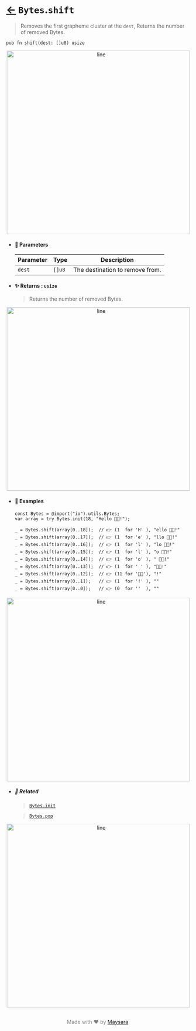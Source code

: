 # [←](../Bytes.md) `Bytes`.`shift`

> Removes the first grapheme cluster at the `dest`, Returns the number of removed Bytes.

```zig
pub fn shift(dest: []u8) usize
```


<div align="center">
<img src="https://raw.githubusercontent.com/maysara-elshewehy/io-bench/refs/heads/main/dist/img/md/line.png" alt="line" style="width:500px;"/>
</div>

- #### 🧩 Parameters

    | Parameter | Type   | Description                     |
    | --------- | ------ | ------------------------------- |
    | `dest`    | `[]u8` | The destination to remove from. |

- #### ✨ Returns : `usize`

    > Returns the number of removed Bytes.

<div align="center">
<img src="https://raw.githubusercontent.com/maysara-elshewehy/io-bench/refs/heads/main/dist/img/md/line.png" alt="line" style="width:500px;"/>
</div>

- #### 🧪 Examples

    ```zig
    const Bytes = @import("io").utils.Bytes;
    var array = try Bytes.init(18, "Hello 👨‍🏭!");
    ```

    ```zig
    _ = Bytes.shift(array[0..18]);  // 👉 (1  for 'H' ), "ello 👨‍🏭!"
    _ = Bytes.shift(array[0..17]);  // 👉 (1  for 'e' ), "llo 👨‍🏭!"
    _ = Bytes.shift(array[0..16]);  // 👉 (1  for 'l' ), "lo 👨‍🏭!"
    _ = Bytes.shift(array[0..15]);  // 👉 (1  for 'l' ), "o 👨‍🏭!"
    _ = Bytes.shift(array[0..14]);  // 👉 (1  for 'o' ), " 👨‍🏭!"
    _ = Bytes.shift(array[0..13]);  // 👉 (1  for ' ' ), "👨‍🏭!"
    _ = Bytes.shift(array[0..12]);  // 👉 (11 for '👨‍🏭'), "!"
    _ = Bytes.shift(array[0..1]);   // 👉 (1  for '!' ), ""
    _ = Bytes.shift(array[0..0]);   // 👉 (0  for ''  ), ""
    ```

<div align="center">
<img src="https://raw.githubusercontent.com/maysara-elshewehy/io-bench/refs/heads/main/dist/img/md/line.png" alt="line" style="width:500px;"/>
</div>

- ##### 🔗 Related

  > [`Bytes.init`](./init.md)

  > [`Bytes.pop`](./pop.md)

<div align="center">
<img src="https://raw.githubusercontent.com/maysara-elshewehy/io-bench/refs/heads/main/dist/img/md/line.png" alt="line" style="width:500px;"/>
</div>

<p align="center" style="color:grey;"><br />Made with ❤️ by <a href="http://github.com/maysara-elshewehy" target="blank">Maysara</a>.</p>
